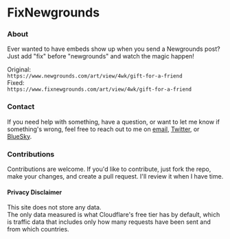 # FixNewgrounds

### About
Ever wanted to have embeds show up when you send a Newgrounds post?  
Just add "fix" before "newgrounds" and watch the magic happen!

Original:  
`https://www.newgrounds.com/art/view/4wk/gift-for-a-friend`  
Fixed:  
`https://www.fixnewgrounds.com/art/view/4wk/gift-for-a-friend`

### Contact
If you need help with something, have a question, or want to let me know if something's wrong,
feel free to reach out to me on [email](mailto:contact@fixnewgrounds.com),
[Twitter](https://twitter.com/SauceyRedHN), or [BlueSky](https://bsky.app/profile/saucey.red).

### Contributions
Contributions are welcome. If you'd like to contribute, just fork the repo, make your changes,
and create a pull request. I'll review it when I have time.

#### Privacy Disclaimer
This site does not store any data.  
The only data measured is what Cloudflare's free tier has by default, which is traffic data
that includes only how many requests have been sent and from which countries.
